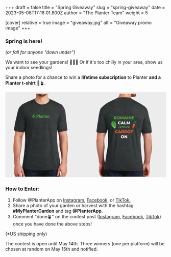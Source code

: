 +++
draft = false
title = "Spring Giveaway"
slug = "spring-giveaway"
date = 2023-05-08T17:18:01.800Z
author = "The Planter Team"
weight = 5

[cover]
relative = true
image = "giveaway.jpg"
alt = "Giveaway promo image"
+++
### Spring is here!

*(or fall for anyone "down under")*

We want to see your gardens! 👨🏻‍🌾 Or if it's too chilly in your area, show us your indoor seedlings!

Share a photo for a chance to win a **lifetime subscription** to Planter **and a Planter t-shirt** 🤩🪴.

![](image.png "The snazzy Planter t-shirt up for grabs. Also available in green (but without the plant icons since they blend into the green).")

### How to Enter:

1. Follow @PlanterApp on [Instagram](https://www.instagram.com/planterapp/), [Facebook](https://www.facebook.com/PlanterApp), or [TikTok.](https://www.tiktok.com/@planterapp)
2. Share a photo of your garden or harvest with the hashtag **\#MyPlanterGarden** and tag **@PlanterApp**.
3. Comment "done🪴" on the contest post ([Instagram](https://www.instagram.com/reel/Cr-8a9jJCSd/), [Facebook](https://www.facebook.com/PlanterApp/posts/pfbid0PiYwBNUy94dYaPs4Z6ycUzUXqsR3Qqx4WHLLYqaSfg3ngcCe1DiVpwxUMfwWAhjpl), [TikTok](https://www.tiktok.com/@planterapp/video/7230940172634885419?lang=en)) once you have done the above steps!

(*US shipping only)

The contest is open until May 14th. Three winners (one per platform) will be chosen at random on May 15th and notified.